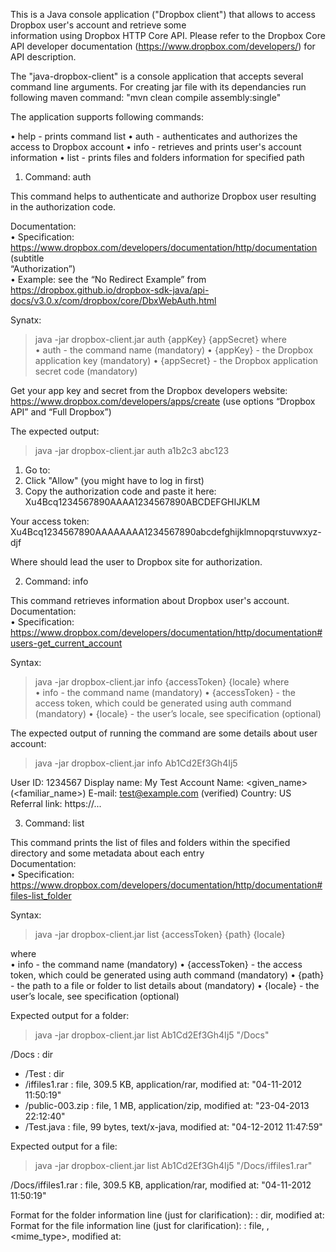 This is a	Java	console	application	("Dropbox	client")	that	allows	to	access	Dropbox	user's	account	and	retrieve	some	
information	using	Dropbox	HTTP	Core	API. Please	refer	to	the	Dropbox	Core API	developer	documentation	(https://www.dropbox.com/developers/)	for	API	
description.

The	"java-dropbox-client"	is	a	console	application	that	accepts	several	command	line	arguments. 
For creating jar file with its dependancies run following maven command: 
"mvn clean compile assembly:single"

The	application supports	following	commands:

•  help	-	prints command list
•  auth	-	authenticates	and	authorizes	the	access	to	Dropbox	account	
•  info	-	retrieves	and	prints	user's	account	information	
•  list	-	prints	files	and	folders	information	for	specified	path



1. Command:	auth	

This	command	helps	to	authenticate	and	authorize	Dropbox	user	resulting	in	the	authorization	code.	

Documentation:	
•  Specification:	https://www.dropbox.com/developers/documentation/http/documentation	(subtitle	
“Authorization”)	
•  Example:	see	the	“No	Redirect	Example”	from	https://dropbox.github.io/dropbox-sdk-java/api-docs/v3.0.x/com/dropbox/core/DbxWebAuth.html	

Synatx:
> java -jar dropbox-client.jar auth {appKey} {appSecret} 
where	
•  auth	-	the	command	name	(mandatory)	
•  {appKey}	-	the	Dropbox	application	key	(mandatory)	
•  {appSecret}	-	the	Dropbox	application	secret	code	(mandatory)	

Get	your	app	key	and	secret	from	the	Dropbox	developers	website:	
https://www.dropbox.com/developers/apps/create	(use	options	“Dropbox	API”	and	“Full	Dropbox”)

The	expected	output:
> java -jar dropbox-client.jar auth a1b2c3 abc123 

1. Go to: <authorize URL> 
2. Click "Allow" (you might have to log in first) 
3. Copy the authorization code and paste it here: 
Xu4Bcq1234567890AAAA1234567890ABCDEFGHIJKLM 
  
Your access token: Xu4Bcq1234567890AAAAAAAA1234567890abcdefghijklmnopqrstuvwxyz-djf 

Where	<authorize	URL>	should	lead	the	user	to	Dropbox	site	for	authorization.

2. Command:	info	

This	command	retrieves	information	about	Dropbox	user's	account.	
Documentation:	
•  Specification:	https://www.dropbox.com/developers/documentation/http/documentation#users-get_current_account	

Syntax:	
> java -jar dropbox-client.jar info {accessToken} {locale}
where	
•  info	-	the	command	name	(mandatory)	
•  {accessToken}	-	the	access	token,	which	could	be	generated	using	auth	command	(mandatory)	
•  {locale}	-	the	user’s	locale,	see	specification	(optional)	

The	expected	output	of	running	the	command	are	some	details	about	user	account:	
> java -jar dropbox-client.jar info Ab1Cd2Ef3Gh4Ij5 
 
User ID:        1234567 
Display name:   My Test Account 
Name:           <given_name> <surname> (<familiar_name>) 
E-mail:         test@example.com (verified) 
Country:        US 
Referral link:  https://...


3. Command:	list	

This	command	prints	the	list	of	files	and	folders	within	the	specified	directory	and	some	metadata	about	each	entry	
Documentation:	
•  Specification:	https://www.dropbox.com/developers/documentation/http/documentation#files-list_folder

Syntax:	
> java -jar dropbox-client.jar list {accessToken} {path} {locale} 

where	
•  info	-	the	command	name	(mandatory)	
•  {accessToken}	-	the	access	token,	which	could	be	generated	using	auth	command	(mandatory)	
•  {path}	-	the	path	to	a	file	or	folder	to	list	details	about	(mandatory)	
•  {locale}	-	the	user’s	locale,	see	specification	(optional)

Expected	output	for	a	folder:	
> java -jar dropbox-client.jar list Ab1Cd2Ef3Gh4Ij5 "/Docs" 

/Docs                   : dir
 - /Test                : dir 
 - /iffiles1.rar        : file, 309.5 KB, application/rar, modified at: "04-11-2012 11:50:19" 
 - /public-003.zip      : file, 1 MB, application/zip, modified at: "23-04-2013 22:12:40" 
 - /Test.java           : file, 99 bytes, text/x-java, modified at: "04-12-2012 11:47:59"

Expected	output	for	a	file:	
> java -jar dropbox-client.jar list Ab1Cd2Ef3Gh4Ij5 "/Docs/iffiles1.rar" 

/Docs/iffiles1.rar      : file, 309.5 KB, application/rar, modified at: "04-11-2012 11:50:19"


Format	for	the	folder	information	line	(just	for	clarification):	
<path>        : dir, modified at: <modified> 
Format	for	the	file	information	line	(just	for	clarification):	
<path>        : file, <size>, <mime_type>, modified at: <modified>
